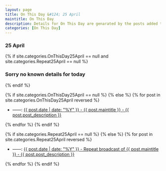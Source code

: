 ```yaml
---
layout: page
title: On This Day &#124; 25 April
maintitle: On This Day
description: Details for On This Day are genarated by the posts added to the website so the content is subject to changes/updates over time.
categories: [On This Day]
---
```


<h3>25 April</h3>

{% if site.categories.OnThisDay25April == null and site.categories.Repeat25April == null %}
  <h3>Sorry no known details for today</h3>
{% endif %}

{% if site.categories.OnThisDay25April == null %}
{% else %}
{% for post in site.categories.OnThisDay25April reversed %}
<ul>
<li> ——: <a href="{{ post.url }}">{{ post.date | date: "%Y" }} - {{ post.maintitle }} - {{ post.post_description }}</a></li>
</ul>
{% endfor %}
{% endif %}

{% if site.categories.Repeat25April == null %}
{% else %}
{% for post in site.categories.Repeat25April reversed %}
<ul>
<li> ——: <a href="{{ post.url }}">{{ post.date | date: "%Y" }} - Repeat broadcast of {{ post.maintitle }} - {{ post.post_description }}</a></li>
</ul>
{% endfor %}
{% endif %}
